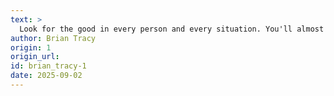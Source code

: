 ```yaml
---
text: >
  Look for the good in every person and every situation. You'll almost always find it.
author: Brian Tracy
origin: 1
origin_url:
id: brian_tracy-1
date: 2025-09-02 
---
```

